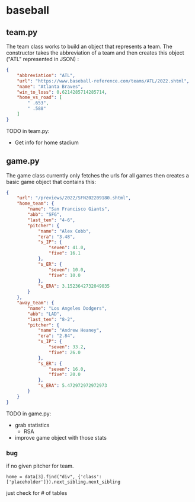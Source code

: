 # baseball

## team.py

The team class works to build an object that represents a team. The constructor takes the abbreviation of a team and then creates this object ("ATL" represented in JSON) : 

```json
{
    "abbreviation": "ATL",
    "url": "https://www.baseball-reference.com/teams/ATL/2022.shtml",
    "name": "Atlanta Braves",
    "win_to_loss": 0.6214285714285714,
    "home_vs_road": [
        " .653",
        " .588"
    ]
}
```

TODO in team.py:
- Get info for home stadium

## game.py

The game class currently only fetches the urls for all games then creates a basic game object that contains this:  

```json
{
    "url": "/previews/2022/SFN202209180.shtml",
    "home_team": {
        "name": "San Francisco Giants",
        "abb": "SFG",
        "last_ten": "4-6",
        "pitcher": {
            "name": "Alex Cobb",
            "era": "3.48",
            "s_IP": {
                "seven": 41.0,
                "five": 16.1
            },
            "s_ER": {
                "seven": 10.0,
                "five": 10.0
            },
            "s_ERA": 3.1523642732049035
        }
    },
    "away_team": {
        "name": "Los Angeles Dodgers",
        "abb": "LAD",
        "last_ten": "8-2",
        "pitcher": {
            "name": "Andrew Heaney",
            "era": "2.84",
            "s_IP": {
                "seven": 33.2,
                "five": 26.0
            },
            "s_ER": {
                "seven": 16.0,
                "five": 20.0
            },
            "s_ERA": 5.472972972972973
        }
    }
}
```

TODO in game.py:
- grab statistics 
  - RSA
- improve game object with those stats


### bug

if no given pitcher for team. 

```
home = data[3].find("div", {'class': ['placeholder']}).next_sibling.next_sibling
```

just check for # of tables
